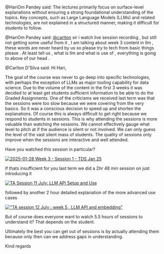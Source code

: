 @HariOm Pandey said: The lectures primarily focus on surface\-level explanations without ensuring a strong foundational understanding of the topics. Key concepts, such as Large Language Models (LLMs) and related technologies, are not explained in a structured manner, making it difficult for students to follow.


@HariOm Pandey said: [@carlton](/u/carlton) sir i watch live session recording , but still not getting some useful from it , I am talking about week 3 content in llm , these words are never heard by us so please try to tech from basic things please . At least tell us , what is llm and what is use of , everything is going to above of our head .


@Carlton D'Silva said: Hi Hari,


The goal of the course was never to go deep into specific technologies, with perhaps the exception of LLMs as major tooling capability for data science. Due to the volume of the content in the first 3 weeks it was decided to at least get students sufficient information to be able to do the Graded Assignments. One of the criticisms we received last term was that the sessions were too slow because we were covering from the very basics. So it was a conscious decision to speed up and shorten the explanations. Of course this is always difficult to get right because we respond to students in sessions. This is why attending the sessions is more valuable than watching the sessions. We cannot effectively gauge what level to pitch at if the audience is silent or not involved. We can only guess the level of the vast silent mass of students. The quality of sessions only improve when the sessions are interactive and well attended.


Have you watched this session in particular?


[![](https://europe1.discourse-cdn.com/flex013/uploads/iitm/original/3X/5/f/5f761086e44617c54e405c03db45772d8428e8df.jpeg "2025-01-28 Week 3 - Session 1 - TDS Jan 25")](https://www.youtube.com/watch?v=lmSMQ5LWa30&t=3133)

If thats insufficient for you last term we did a 2hr 48 min session on just introducing it


[![](https://europe1.discourse-cdn.com/flex013/uploads/iitm/original/3X/c/3/c37c79aa38f5d6c672b5a13b4f99a012a7e5da74.jpeg "TA Session 11 July: LLM APi Setup and Use")](https://www.youtube.com/watch?v=3OdReZsvi2w)

followed by another 2 hour detailed explanation of the more advanced use cases


[![](https://europe1.discourse-cdn.com/flex013/uploads/iitm/original/3X/6/f/6f939856a1a40a564cc355f6fd4a217178902967.jpeg "\"TA session 12 July : week 5 , LLM API and embedding\"")](https://www.youtube.com/watch?v=ELZf0n_0u9w)

But of course does everyone want to watch 5\.5 hours of sessions to understand it? That depends on the student.


Ultimately the best you can get out of sessions is by actually attending them because only then can we address gaps in understanding.


Kind regards


